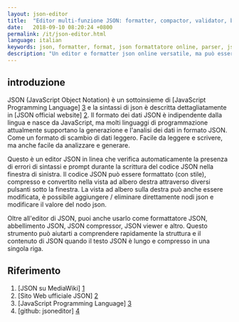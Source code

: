```yaml
---
layout: json-editor
title:  "Editor multi-funzione JSON: formatter, compactor, validator, beautifier, parser e tree viewer (semplice e facile da usare)"
date:   2018-09-10 08:20:24 +0800
permalink: /it/json-editor.html
language: italian
keywords: json, formatter, format, json formattatore online, parser, json editor online, json editor online, treeview, json parser, json parser online, json formatter 
description: "Un editor e formatter json online versatile, ma può essere usato come json validator, json viewer, json parser, json beautifier e json editor"
---
```


## introduzione

JSON (JavaScript Object Notation) è un sottoinsieme di [JavaScript Programming Language] [3] e la sintassi di json è descritta dettagliatamente in [JSON official website] [2].
Il formato dei dati JSON è indipendente dalla lingua e nasce da JavaScript, ma molti linguaggi di programmazione attualmente supportano la generazione e l'analisi dei dati in formato JSON. Come un formato di scambio di dati leggero. Facile da leggere e scrivere, ma anche facile da analizzare e generare.

Questo è un editor JSON in linea che verifica automaticamente la presenza di errori di sintassi e prompt durante la scrittura del codice JSON nella finestra di sinistra. Il codice JSON può essere formattato (con stile), compresso e convertito nella vista ad albero destra attraverso diversi pulsanti sotto la finestra.
La vista ad albero sulla destra può anche essere modificata, è possibile aggiungere / eliminare direttamente nodi json e modificare il valore del nodo json.

Oltre all'editor di JSON, puoi anche usarlo come formattatore JSON, abbellimento JSON, JSON compressor, JSON viewer e altro.
Questo strumento può aiutarti a comprendere rapidamente la struttura e il contenuto di JSON quando il testo JSON è lungo e compresso in una singola riga.

## Riferimento

1. [JSON su MediaWiki] [1]
2. [Sito Web ufficiale JSON] [2]
3. [JavaScript Programming Language] [3]
4. [github: jsoneditor] [4]

[1]: https://en.wikipedia.org/wiki/JSON "JSON wiki" 
[2]: https://www.json.org/ "JSON official website"
[3]: http://javascript.crockford.com/ "JavaScript Programming Language"
[4]: https://github.com/josdejong/jsoneditor "github: jsoneditor"